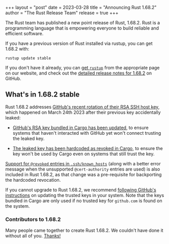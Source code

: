 +++
layout = "post"
date = 2023-03-28
title = "Announcing Rust 1.68.2"
author = "The Rust Release Team"
release = true
+++

The Rust team has published a new point release of Rust, 1.68.2. Rust is a
programming language that is empowering everyone to build reliable and
efficient software.

If you have a previous version of Rust installed via rustup, you can get 1.68.2 with:

```
rustup update stable
```

If you don't have it already, you can [get `rustup`][install]
from the appropriate page on our website, and check out the
[detailed release notes for 1.68.2][notes] on GitHub.

[install]: https://www.rust-lang.org/install.html
[notes]: https://github.com/rust-lang/rust/blob/stable/RELEASES.md#version-1682-2023-03-28

## What's in 1.68.2 stable

Rust 1.68.2 addresses [GitHub's recent rotation of their RSA SSH host
key](https://github.blog/2023-03-23-we-updated-our-rsa-ssh-host-key/), which
happened on March 24th 2023 after their previous key accidentally leaked:

* [GitHub's RSA key bundled in Cargo has been
  updated](https://github.com/rust-lang/cargo/pull/11883), to ensure systems
  that haven't interacted with GitHub yet won't connect trusting the leaked
  key.

* [The leaked key has been hardcoded as revoked in
  Cargo](https://github.com/rust-lang/cargo/pull/11889), to ensure the key
  won't be used by Cargo even on systems that still trust the key.

[Support for `@revoked` entries in
`.ssh/known_hosts`](https://github.com/rust-lang/cargo/pull/11635) (along with
a better error message when the unsupported `@cert-authority` entries are used)
is also included in Rust 1.68.2, as that change was a pre-requisite for
backporting the hardcoded revocation.

If you cannot upgrade to Rust 1.68.2, we recommend [following GitHub's
instructions](https://github.blog/2023-03-23-we-updated-our-rsa-ssh-host-key/#what-you-can-do)
on updating the trusted keys in your system. Note that the keys bundled in
Cargo are only used if no trusted key for `github.com` is found on the system.

### Contributors to 1.68.2

Many people came together to create Rust 1.68.2. We couldn't have done it
without all of you. [Thanks!](https://thanks.rust-lang.org/rust/1.68.2/)
